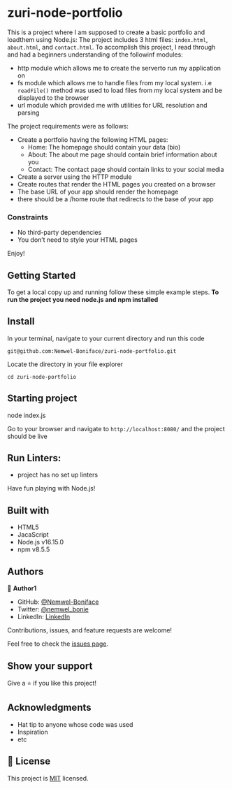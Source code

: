 # zuri-node-portfolio

This is a project where I am supposed to create a basic portfolio and loadthem using Node.js: The project includes 3 html files: `index.html`, `about.html`, and `contact.html`. To accomplish this project, I read through and had a beginners understanding of the followinf modules:
- http module which allows me to create the serverto run my application on
- fs module which allows me to handle files from my local system. i.e `readFile()` method was used to load files from my local system and be displayed to the browser
- url module which provided me with utilities for URL resolution and parsing


The project requirements were as follows:
- Create a portfolio having the following HTML pages:
  - Home: The homepage should contain your data (bio)
  - About: The about me page should contain brief information about you
  - Contact: The contact page should contain links to your social media
- Create a server using the HTTP module
- Create routes that render the HTML pages you created on a browser
- The base URL of your app should render the homepage
- there should be a /home route that redirects to the base of your app

### Constraints
- No third-party dependencies
- You don’t need to style your HTML pages


Enjoy!


## Getting Started

To get a local copy up and running follow these simple example steps.
**To run the project you need node.js and npm installed**

## Install

In your terminal, navigate to your current directory and run this code

`git@github.com:Nemwel-Boniface/zuri-node-portfolio.git`

Locate the directory in your file explorer

`cd zuri-node-portfolio`

## Starting project

node index.js

Go to your browser and navigate to `http://localhost:8080/` and the project should be live

## Run Linters:

- project has no set up linters

Have fun playing with Node.js!

## Built with

- HTML5
- JacaScript
- Node.js v16.15.0
- npm v8.5.5


## Authors

👤 **Author1**

- GitHub: [@Nemwel-Boniface ](https://github.com/Nemwel-Boniface)
- Twitter: [@nemwel_bonie](https://twitter.com/nemwel_bonie)
- LinkedIn: [LinkedIn](https://www.linkedin.com/in/nemwel-nyandoro-aa1b2620b/)

Contributions, issues, and feature requests are welcome!

Feel free to check the [issues page](https://github.com/Nemwel-Boniface/Nemwel-VetClinic-db/issues).

## Show your support

Give a ⭐️ if you like this project!

## Acknowledgments

- Hat tip to anyone whose code was used
- Inspiration
- etc

## 📝 License

This project is [MIT](./MIT.md) licensed.